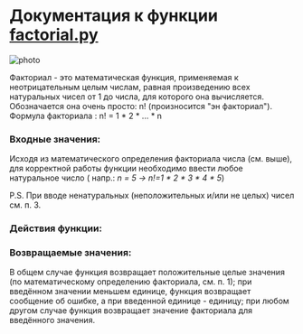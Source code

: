 # Документация к функции <a href='factorial.py'>factorial.py</a>
![photo](https://user-images.githubusercontent.com/92083812/136697901-31b99af6-b762-4b48-a3e6-41a27977679e.png)

Факториал - это математическая функция, применяемая к неотрицательным целым числам, равная произведению всех натуральных чисел от 1 до числа, для которого она вычисляется. 
Обозначается она очень просто: n! (произносится "эн факториал"). Формула факториала : n! = 1 * 2 * ... * n 

<h3>Входные значения:</h3>

<p>Исходя из математического определения факториала числа (см. выше), для корректной работы функции необходимо ввести любое натуральное число ( напр.: <i>n = 5 -> n!=1 * 2 * 3 * 4 * 5</i>)</p>
P.S. При вводе ненатуральных (неположительных и/или не целых) чисел см. п. 3.

<h3>Действия функции:</h3>



<h3>Возвращаемые значения:</h3>
<p>В общем случае функция возвращает положительные целые значения (по математическому определению факториала, см. п. 1); при введённом значении меньшем единице, функция возвращает сообщение об ошибке, а при введенной единице - единицу; при любом другом случае функция возвращает значение факториала для введённого значения.</p>
